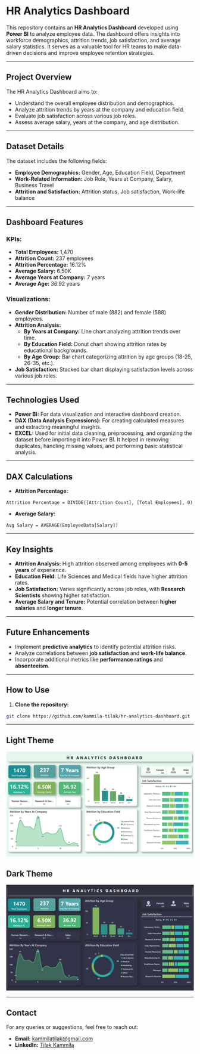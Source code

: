 # HR Analytics Dashboard

This repository contains an **HR Analytics Dashboard** developed using **Power BI** to analyze employee data. The dashboard offers insights into workforce demographics, attrition trends, job satisfaction, and average salary statistics. It serves as a valuable tool for HR teams to make data-driven decisions and improve employee retention strategies.

---

## Project Overview  
The HR Analytics Dashboard aims to:  
- Understand the overall employee distribution and demographics.  
- Analyze attrition trends by years at the company and education field.  
- Evaluate job satisfaction across various job roles.  
- Assess average salary, years at the company, and age distribution.  

---

## Dataset Details  
The dataset includes the following fields:  
- **Employee Demographics:** Gender, Age, Education Field, Department  
- **Work-Related Information:** Job Role, Years at Company, Salary, Business Travel  
- **Attrition and Satisfaction:** Attrition status, Job satisfaction, Work-life balance  

---

## Dashboard Features  
### **KPIs:**  
- **Total Employees:** 1,470  
- **Attrition Count:** 237 employees  
- **Attrition Percentage:** 16.12%  
- **Average Salary:** 6.50K  
- **Average Years at Company:** 7 years  
- **Average Age:** 36.92 years  

### **Visualizations:**  
- **Gender Distribution:** Number of male (882) and female (588) employees.  
- **Attrition Analysis:**  
  - **By Years at Company:** Line chart analyzing attrition trends over time.  
  - **By Education Field:** Donut chart showing attrition rates by educational backgrounds.  
  - **By Age Group:** Bar chart categorizing attrition by age groups (18-25, 26-35, etc.).  
- **Job Satisfaction:** Stacked bar chart displaying satisfaction levels across various job roles.  

---

## Technologies Used  
- **Power BI:** For data visualization and interactive dashboard creation.  
- **DAX (Data Analysis Expressions):** For creating calculated measures and extracting meaningful insights.
- **EXCEL:** Used for initial data cleaning, preprocessing, and organizing the dataset before importing it into Power BI. It helped in removing duplicates, handling missing values, and performing basic statistical analysis. 

---

## DAX Calculations  
- **Attrition Percentage:**  
```DAX
Attrition Percentage = DIVIDE([Attrition Count], [Total Employees], 0)
```
- **Average Salary:** 
```
Avg Salary = AVERAGE(EmployeeData[Salary])
```
---

## Key Insights  
- **Attrition Analysis:** High attrition observed among employees with **0-5 years** of experience.  
- **Education Field:** Life Sciences and Medical fields have higher attrition rates.  
- **Job Satisfaction:** Varies significantly across job roles, with **Research Scientists** showing higher satisfaction.  
- **Average Salary and Tenure:** Potential correlation between **higher salaries** and **longer tenure**.  

---

## Future Enhancements  
- Implement **predictive analytics** to identify potential attrition risks.  
- Analyze correlations between **job satisfaction** and **work-life balance**.  
- Incorporate additional metrics like **performance ratings** and **absenteeism**.  

---

## How to Use  
1. **Clone the repository:**  
```bash
git clone https://github.com/kammila-tilak/hr-analytics-dashboard.git
```
---

 
## Light Theme  
![image-alt](https://github.com/kammila-tilak/HR-Analytics-Dashboard/blob/9b910d37bd52fa743e70bb90937e6f34be8422bc/Light%20Theme.png)

## Dark Theme  
![image-alt](https://github.com/kammila-tilak/HR-Analytics-Dashboard/blob/9b910d37bd52fa743e70bb90937e6f34be8422bc/Dark%20Theme.png)

---

## Contact  
For any queries or suggestions, feel free to reach out:  
- **Email:** [kammilatilak@gmail.com](mailto:kammilatilak@gmail.com)  
- **LinkedIn:** [Tilak Kammila](https://www.linkedin.com/in/tilak-kammila)  
